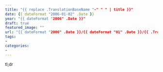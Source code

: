 ```yaml
---
title: "{{ replace .TranslationBaseName "-" " " | title }}"
date: {{ dateFormat "2006-01-02" .Date }}
year: "{{ dateFormat "2006" .Date }}"
draft: true
featured_image: ""
url: "{{ dateFormat "2006" .Date }}/{{ dateFormat "01" .Date }}/{{ .TranslationBaseName | title }}"
tags:
-
categories:
- 
---
```

tl;dr
<!-- more -->